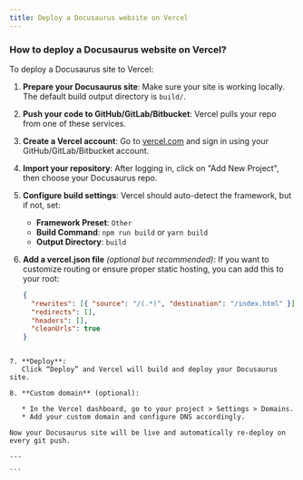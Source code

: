 ```yaml
---
title: Deploy a Docusaurus website on Vercel
---
```


### How to deploy a Docusaurus website on Vercel?

To deploy a Docusaurus site to Vercel:

1. **Prepare your Docusaurus site**:
   Make sure your site is working locally. The default build output directory is `build/`.

2. **Push your code to GitHub/GitLab/Bitbucket**:
   Vercel pulls your repo from one of these services.

3. **Create a Vercel account**:
   Go to [vercel.com](https://vercel.com) and sign in using your GitHub/GitLab/Bitbucket account.

4. **Import your repository**:
   After logging in, click on "Add New Project", then choose your Docusaurus repo.

5. **Configure build settings**:
   Vercel should auto-detect the framework, but if not, set:

   - **Framework Preset**: `Other`
   - **Build Command**: `npm run build` or `yarn build`
   - **Output Directory**: `build`

6. **Add a vercel.json file** *(optional but recommended)*:
   If you want to customize routing or ensure proper static hosting, you can add this to your root:

   ```json
   {
     "rewrites": [{ "source": "/(.*)", "destination": "/index.html" }],
     "redirects": [],
     "headers": [],
     "cleanUrls": true
   }
````

7. **Deploy**:
   Click “Deploy” and Vercel will build and deploy your Docusaurus site.

8. **Custom domain** (optional):

   * In the Vercel dashboard, go to your project > Settings > Domains.
   * Add your custom domain and configure DNS accordingly.

Now your Docusaurus site will be live and automatically re-deploy on every git push.

---

```
